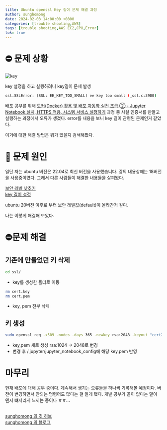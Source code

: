 ```yaml
---
title: Ubuntu openssl Key 길이 문제 해결 과정
author: sunghomong
date: 2024-02-03 14:00:00 +0800
categories: [trouble shooting,AWS]
tags: [trouble shooting,AWS EC2,CPU,Error]
tok: true
---
```


# ⛔ 문제 상황

<img src="https://i.ibb.co/GHQF8GW/key.png" alt="key">

key 설정을 하고 실행하려니 key길이 문제 발생

```bash
ssl.SSLError: [SSL: EE_KEY_TOO_SMALL] ee key too small (_ssl.c:3900)
```

배포 공부를 위해 [도커(Docker) 활용 및 배포 자동화 실전 초급 ② - Jupyter Notebook 설치, HTTPS 적용, 시스템 서비스 설정하기](https://www.youtube.com/watch?v=LoYpXoBJPMc&list=PLRx0vPvlEmdChjc6N3JnLaX-Gihh5pHcx&index=2) 과정 중 사설 인증서를 만들고 실행하는 과정에서 오류가 생겼다. error를 내용을 보니 key 길이 관련된 문제인거 같았다.

이거에 대한 해결 방법은 뭐가 있을지 검색해봤다.

# 🧐 문제 원인

일단 저는 ubuntu 버전은 22.04로 최신 버전을 사용했습니다. 강의 내용상에는 18버전을 사용중이였다. 그래서 다른 사람들이 해결한 내용들을 살펴봤다.

[보안 레벨 낮추기](https://ivorycirrus.github.io/TIL/openssl-seclevel/) <br>
[key 길이 설정](https://velog.io/@jungri89/aws-ubuntu%EC%97%90-jupyter-notebook-openssl-%EC%84%A4%EC%A0%95)

ubuntu 20버전 이후로 부터 보안 레벨값(default)이 올라간거 같다.

나는 이렇게 해결해 보았다.

# ⛔문제 해결

## 기존에 만들었던 키 삭제

```bash
cd ssl/
```

- key를 생성한 폴더로 이동

```bash
rm cert.key
rm cert.pem
```

- key, pem 전부 삭제

## 키 생성

```bash
sudo openssl req -x509 -nodes -days 365 -newkey rsa:2048 -keyout "cert2048.key" -out "cert2048.pem" -batch
```

- key,pem 새로 생성 rsa:1024 -> 2048로 변경
- 변경 후 /.jupyter/jupyter_notebook_config에 해당 key,pem 반영


# 마무리

현재 배포에 대해 공부 중이다. 계속해서 생기는 오류들을 하나씩 기록해볼 예정이다. 버전이 변경하면서 안되는 명령어도 많다는 걸 알게 됐다. 개발 공부가 끝이 없다는 말이 왠지 뼈저리게 느끼는 중이다 ㅎㅎ... 
<br><br>

[sunghomong 의 깃 허브](https://github.com/sunghomong) <br>
[sunghomong 의 블로그](https://sunghomong.github.io/)